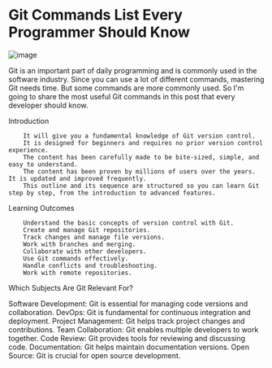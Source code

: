 # Git Commands List Every Programmer Should Know

![image](https://github.com/user-attachments/assets/eccee0aa-01b6-4cf1-a8b8-7bff107f8466)

Git is an important part of daily programming and is commonly used in the software industry. Since you can use a lot of different commands, mastering Git needs time. But some commands are more commonly used. So I'm going to share the most useful Git commands in this post that every developer should know.

Introduction

        It will give you a fundamental knowledge of Git version control.
        It is designed for beginners and requires no prior version control experience.
        The content has been carefully made to be bite-sized, simple, and easy to understand.
        The content has been proven by millions of users over the years. It is updated and improved frequently.
        This outline and its sequence are structured so you can learn Git step by step, from the introduction to advanced features.


Learning Outcomes

        Understand the basic concepts of version control with Git.
        Create and manage Git repositories.
        Track changes and manage file versions.
        Work with branches and merging.
        Collaborate with other developers.
        Use Git commands effectively.
        Handle conflicts and troubleshooting.
        Work with remote repositories.

Which Subjects Are Git Relevant For?

Software Development:
        Git is essential for managing code versions and collaboration.
        DevOps:
        Git is fundamental for continuous integration and deployment.
        Project Management:
        Git helps track project changes and contributions.
        Team Collaboration:
        Git enables multiple developers to work together.
        Code Review:
        Git provides tools for reviewing and discussing code.
        Documentation:
        Git helps maintain documentation versions.
        Open Source:
        Git is crucial for open source development.
